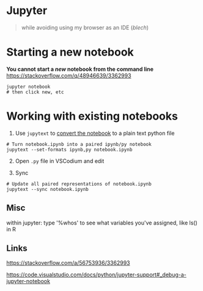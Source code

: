 # Jupyter

> while avoiding using my browser as an IDE (_blech_)

# Starting a new notebook

**You cannot start a *new* notebook from the command line**
https://stackoverflow.com/q/48946639/3362993

```shell
jupyter notebook
# then click new, etc
```

# Working with existing notebooks 

1. Use `jupytext` to [convert the notebook](https://github.com/mwouts/jupytext#command-line-conversion) to a plain text python file
 
```shell
# Turn notebook.ipynb into a paired ipynb/py notebook
jupytext --set-formats ipynb,py notebook.ipynb
```
 
2. Open `.py` file in VSCodium and edit

3. Sync

```shell
# Update all paired representations of notebook.ipynb  
jupytext --sync notebook.ipynb                  
```

## Misc

within jupyter: type '%whos' to see what variables you've assigned,
like ls() in R

## Links

https://stackoverflow.com/a/56753936/3362993

https://code.visualstudio.com/docs/python/jupyter-support#_debug-a-jupyter-notebook
